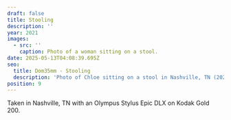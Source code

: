 ```yaml
---
draft: false
title: Stooling
description: ''
year: 2021
images:
  - src: ''
    caption: Photo of a woman sitting on a stool.
date: 2025-05-13T04:08:39.695Z
seo:
  title: Dom35mm - Stooling
  description: 'Photo of Chloe sitting on a stool in Nashville, TN (2021).'
position: 9
---
```


Taken in Nashville, TN with an Olympus Stylus Epic DLX on Kodak Gold 200.
